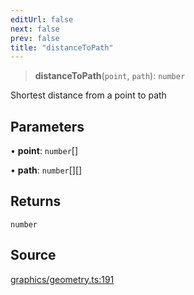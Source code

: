 ```yaml
---
editUrl: false
next: false
prev: false
title: "distanceToPath"
---
```


> **distanceToPath**(`point`, `path`): `number`

Shortest distance from a point to path

## Parameters

• **point**: `number`[]

• **path**: `number`[][]

## Returns

`number`

## Source

[graphics/geometry.ts:191](https://github.com/dakhetov/dgmjs/blob/main/packages/core/src/graphics/geometry.ts#L191)
